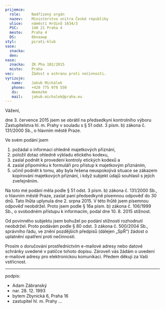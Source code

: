 ```yaml
---
prijemce: 
  role:     Nadřízený orgán
  nazev:    Ministerstvo vnitra České republiky
  ulice:    náměstí Hrdinů 1634/3
  PSC:      140 21 Praha 4
  mesto:    Praha 4
  DS:       6bnaawp
styl:       pirati-klub
vase:
  znacka:   
  den:
nase:
  znacka:   ZK Pha 102/2015
  misto:    Praha
vec:        Žádost o ochranu proti nečinnosti.
vyrizuje:   
   name:    Jakub Michálek
   phone:   +420 775 978 550
   ds:      4memzkm
   mail:    jakub.michalek@praha.eu
---
```


Vážení,

dne 3. července 2015 jsem se obrátil na předsedkyni kontrolního výboru Zastupitelstva hl. m. Prahy v souladu s § 51 odst. 3 písm. b) zákona č. 131/2000 Sb., o hlavním městě Praze.

Ve svém podání jsem 

1. požádal o informaci ohledně majetkových přiznání, 
2. položil dotaz ohledně výkladu etického kodexu, 
3. zaslal podnět k provedení kontroly etických kodexů a 
4. zaslal připomínku k formuláři pro přístup k majetkovým přiznáním, 
5. učinil podnět k tomu, aby byla řešena neuspokojivá situace se zákazem kopírování majetkových přiznání, i když subjekt údajů souhlasil s jejich zveřejněním. 

Na toto mé podání měla podle § 51 odst. 3 písm. b) zákona č. 131/2000 Sb., o hlavním městě Praze, zaslat paní předsedkyně písemnou odpověď do 30 dnů. Tato lhůta uplynula dne 2. srpna 2015. V této lhůtě jsem písemnou odpověď neobdržel. Proto jsem podle § 16a písm. b) zákona č. 106/1999 Sb., o svobodném přístupu k informacím, podal dne 10. 8. 2015 stížnost.

Od povinného subjektu jsem bohužel po podání stížnosti rozhodnutí neobdržel. Proto podávám podle § 80 odst. 3 zákona č. 500/2004 Sb., správního řádu, ve znění pozdějších předpisů (dálejen „SpŘ“) žádost o uplatnění opatření proti nečinnosti.

Prosím o doručování prostřednictvím e-mailové adresy nebo datové schránky uvedené v patičce tohoto dopisu. Zároveň vás žádám o uvedení e-mailové adresy pro elektronickou komunikaci. Předem děkuji za Vaši vstřícnost.

---
podpis: 
  - Adam Zábranský
  - nar. 28. 12. 1993
  - bytem Zbynická 6, Praha 16
  - zastupitel hl. m. Prahy
...
